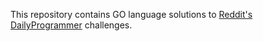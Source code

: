 This repository contains GO language solutions to [Reddit's DailyProgrammer](http://www.reddit.com/r/dailyprogrammer) challenges.
